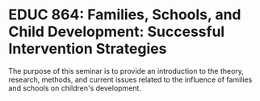 # EDUC 864: Families, Schools, and Child Development: Successful Intervention Strategies

The purpose of this seminar is to provide an introduction to the theory, research, methods, and current issues related to the influence of families and schools on children's development.